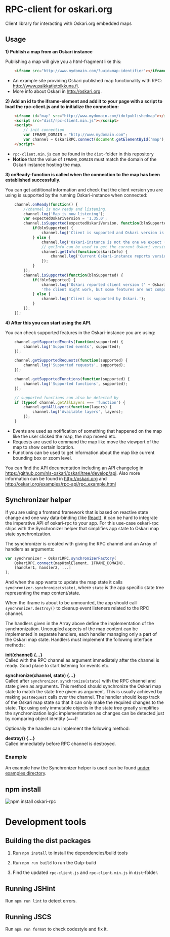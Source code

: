 # RPC-client for oskari.org

Client library for interacting with Oskari.org embedded maps

## Usage

**1) Publish a map from an Oskari instance**

Publishing a map will give you a html-fragment like this:

```html
	<iframe src="http://www.mydomain.com/?uuid=map-identifier"></iframe>
```

* An example site providing Oskari published map functionality with RPC: http://www.paikkatietoikkuna.fi.
* More info about Oskari in http://oskari.org.

**2) Add an id to the iframe-element and add it to your page with a script to load the rpc-client.js and to initialize the connection:**


```html
	<iframe id="map" src="http://www.mydomain.com/idofpublishedmap"></iframe>
	<script src="dist/rpc-client.min.js"></script>
	<script>
		// init connection
		var IFRAME_DOMAIN = "http://www.mydomain.com";
		var channel = OskariRPC.connect(document.getElementById('map'), IFRAME_DOMAIN);
	</script>
```

* `rpc-client.min.js` can be found in the `dist`-folder in this repository
* **Notice** that the value of `IFRAME_DOMAIN` must match the domain of the Oskari instance hosting the map.

**3) onReady-function is called when the connection to the map has been established successfully.**

You can get additional information and check that the client version you are using is supported by the running Oskari-instance when connected:


```javascript
	channel.onReady(function() {
	    //channel is now ready and listening.
	    channel.log('Map is now listening');
	    var expectedOskariVersion = '1.35.0';
	    channel.isSupported(expectedOskariVersion, function(blnSupported) {
	        if(blnSupported) {
	            channel.log('Client is supported and Oskari version is ' + expectedOskariVersion);
	        } else {
	            channel.log('Oskari-instance is not the one we expect (' + expectedOskariVersion + ') or client not supported');
	            // getInfo can be used to get the current Oskari version
	            channel.getInfo(function(oskariInfo) {
	                channel.log('Current Oskari-instance reports version as: ', oskariInfo);
	            });
	        }
	    });
	    channel.isSupported(function(blnSupported) {
	        if(!blnSupported) {
	            channel.log('Oskari reported client version (' + OskariRPC.VERSION + ') is not supported.' +
	            'The client might work, but some features are not compatible.');
	        } else {
	            channel.log('Client is supported by Oskari.');
	        }
	    });
	});
```

**4) After this you can start using the API.**

You can check supported features in the Oskari-instance you are using:

```javascript
	channel.getSupportedEvents(function(supported) {
		channel.log('Supported events', supported);
	});

	channel.getSupportedRequests(function(supported) {
		channel.log('Supported requests', supported);
	});

	channel.getSupportedFunctions(function(supported) {
		channel.log('Supported functions', supported);
	});

	// supported functions can also be detected by
	if (typeof channel.getAllLayers === 'function') {
		channel.getAllLayers(function(layers) {
			channel.log('Available layers', layers);
		});
	}
```

* Events are used as notification of something that happened on the map like the user clicked the map, the map moved etc.
* Requests are used to command the map like move the viewport of the map to show certain location.
* Functions can be used to get information about the map like current bounding box or zoom level.

You can find the API documentation including an API changelog in https://github.com/nls-oskari/oskari/tree/develop/api.
Also more information can be found in http://oskari.org and http://oskari.org/examples/rpc-api/rpc_example.html

## Synchronizer helper

If you are using a frontend framework that is based on reactive state change and one way data-binding (like [React](https://reactjs.org/docs/thinking-in-react.html)), it can be hard to integrate the imperative API of oskari-rpc to your app. For this use-case oskari-rpc ships with the Synchronizer helper that simplifies app state to Oskari map state synchronization.

The synchronizer is created with giving the RPC channel and an Array of handlers as arguments:

```javascript
var synchronizer = OskariRPC.synchronizerFactory(
	OskariRPC.connect(mapHtmlElement, IFRAME_DOMAIN),
	[handler1, handler2, ...]
);
```

And when the app wants to update the map state it calls `synchronizer.synchronize(state)`, where `state` is the app specific state tree representing the map content/state.

When the iframe is about to be unmounted, the app should call `synchronizer.destroy()` to cleanup event listeners related to the RPC channel.

The handlers given in the Array above define the implementation of the synchronization. Uncoupled aspects of the map content can be implemented in separate handlers, each handler managing only a part of the Oskari map state. Handlers must implement the following interface methods:

**init(channel) {...}** <br>
Called with the RPC channel as argument immediately after the channel is ready. Good place to start listening for events etc.

**synchronize(channel, state) {...}** <br>
Called after `synchronizer.synchronize(state)` with the RPC channel and state given as arguments. This method should synchronize the Oskari map state to match the state tree given as argument. This is usually achieved by making `postRequest` calls over the channel. The handler should keep track of the Oskari map state so that it can only make the required changes to the state. Tip: using only immutable objects in the state tree greatly simplifies the synchronization logic implementatation as changes can be detected just by comparing object identity (`===`)!

Optionally the handler can implement the following method:

**destroy() {...}** <br>
Called immediately before RPC channel is destroyed.

### Example

An example how the Synchronizer helper is used can be found [under examples directory](examples/react/).

## npm install

![npm install oskari-rpc](https://nodei.co/npm/oskari-rpc.png?small=true)

# Development tools

## Building the dist packages

1. Run `npm install` to install the dependencies/build tools

2. Run `npm run build` to run the Gulp-build

3. Find the updated `rpc-client.js` and `rpc-client.min.js` in `dist`-folder.

## Running JSHint

Run `npm run lint` to detect errors.

## Running JSCS

Run `npm run format` to check codestyle and fix it.
